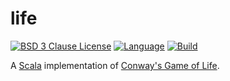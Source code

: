 # life

[![BSD 3 Clause License](https://img.shields.io/github/license/nigeleke/life?style=plastic)](https://github.com/nigeleke/life/blob/master/LICENSE)
[![Language](https://img.shields.io/badge/language-Scala-blue.svg?style=plastic)](https://www.scala-lang.org)
[![Build](https://img.shields.io/github/workflow/status/nigeleke/life/Build?style=plastic)](https://github.com/nigeleke/life/actions/workflows/scala.yml)

A [Scala](https://scala-lang.org/) implementation of [Conway's Game of Life](https://en.wikipedia.org/wiki/Conway%27s_Game_of_Life).
